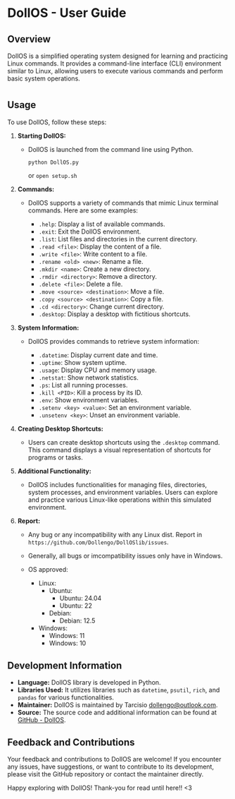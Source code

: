 # DollOS - User Guide

## Overview

DollOS is a simplified operating system designed for learning and practicing Linux commands. It provides a command-line interface (CLI) environment similar to Linux, allowing users to execute various commands and perform basic system operations.

# 

## Usage

To use DollOS, follow these steps:

1. **Starting DollOS:**
   - DollOS is launched from the command line using Python.

     ```bash
     python DollOS.py
     ```
     or
     `open setup.sh`

2. **Commands:**
   - DollOS supports a variety of commands that mimic Linux terminal commands. Here are some examples:

     - `.help`: Display a list of available commands.
     - `.exit`: Exit the DollOS environment.
     - `.list`: List files and directories in the current directory.
     - `.read <file>`: Display the content of a file.
     - `.write <file>`: Write content to a file.
     - `.rename <old> <new>`: Rename a file.
     - `.mkdir <name>`: Create a new directory.
     - `.rmdir <directory>`: Remove a directory.
     - `.delete <file>`: Delete a file.
     - `.move <source> <destination>`: Move a file.
     - `.copy <source> <destination>`: Copy a file.
     - `.cd <directory>`: Change current directory.
     - `.desktop`: Display a desktop with fictitious shortcuts.

3. **System Information:**
   - DollOS provides commands to retrieve system information:
     
     - `.datetime`: Display current date and time.
     - `.uptime`: Show system uptime.
     - `.usage`: Display CPU and memory usage.
     - `.netstat`: Show network statistics.
     - `.ps`: List all running processes.
     - `.kill <PID>`: Kill a process by its ID.
     - `.env`: Show environment variables.
     - `.setenv <key> <value>`: Set an environment variable.
     - `.unsetenv <key>`: Unset an environment variable.

4. **Creating Desktop Shortcuts:**
   - Users can create desktop shortcuts using the `.desktop` command. This command displays a visual representation of shortcuts for programs or tasks.

5. **Additional Functionality:**
   - DollOS includes functionalities for managing files, directories, system processes, and environment variables. Users can explore and practice various Linux-like operations within this simulated environment.

6. **Report:**
    - Any bug or any incompatibility with any Linux dist. Report in `https://github.com/Dollengo/DollOSlib/issues`.
    - Generally, all bugs or imcompatibility issues only have in Windows.

    - OS approved:
        - Linux:
            - Ubuntu:
                - Ubuntu: 24.04
                - Ubuntu: 22
            - Debian:
                - Debian: 12.5
        - Windows:
            - Windows: 11
            - Windows: 10

## Development Information

- **Language:** DollOS library is developed in Python.
- **Libraries Used:** It utilizes libraries such as `datetime`, `psutil`, `rich`, and `pandas` for various functionalities.
- **Maintainer:** DollOS is maintained by Tarcisio <dollengo@outlook.com>.
- **Source:** The source code and additional information can be found at [GitHub - DollOS](https://github.com/dollengo/dolloslib).

## Feedback and Contributions

Your feedback and contributions to DollOS are welcome! If you encounter any issues, have suggestions, or want to contribute to its development, please visit the GitHub repository or contact the maintainer directly.

Happy exploring with DollOS!
Thank-you for read until here!! <3